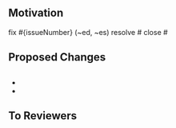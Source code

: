 ## Motivation

<!-- 해결한 이슈의 카테고리와 해당 이슈넘버를 나열하세요 -->

fix #{issueNumber} (~ed, ~es)
resolve #
close #

<!-- 간단한 설명도 추가해주세요 -->

## Proposed Changes

## <!-- 어떻게 해결했는지 과정을 나열하세요 -->

-
-

## To Reviewers

<!-- Review 시 알아야 할 사항을 말씀하세요 -->
